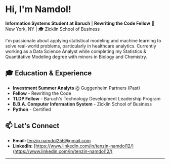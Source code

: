 # Hi, I'm Namdol!

**Information Systems Student at Baruch** | **Rewriting the Code Fellow**
📍 New York, NY | 🎓 Zicklin School of Business

I'm passionate about applying statistical modeling and machine learning to solve real-world problems, particularly in healthcare analytics. Currently working as a Data Science Analyst while completing my Statistics & Quantitative Modeling degree with minors in Biology and Chemistry.


## 🎓 Education & Experience

- **Investment Summer Analyts** @ Guggenheim Partners (Past)
- **Fellow** - Rewriting the Code
- **TLDP Fellow** - Baruch's Technology Development Leadership Program
- **B.B.A. Computer Information System** - Zicklin School of Business
- **Python** - Certified

## 📫 Let's Connect

- **Email:** [tenzin.namdol256@gmail.com](mailto:tenzin.namdol256@gmail.com)
- **LinkedIn:** [https://www.linkedin.com/in/tenzin-namdol12/](https://www.linkedin.com/in/tenzin-namdol12/)

---
